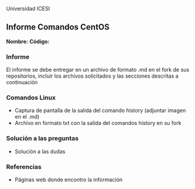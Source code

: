 Universidad ICESI
## Informe Comandos CentOS 
**Nombre:**
**Código:**

### Informe
El informe se debe entregar en un archivo de formato .md en el fork de sus
repositorios, incluir los archivos solicitados y las secciones descritas a continuación 

### Comandos Linux
- Captura de pantalla de la salida del comando history (adjuntar imagen en el .md)
- Archivo en formato txt con la salida del comandos history en su fork 

### Solución a las preguntas
- Solución a las dudas 

### Referencias
- Páginas web donde encontro la información
